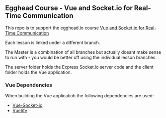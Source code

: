 ## Egghead Course - Vue and Socket.io for Real-Time Communication

This repo is to support the egghead.io course [Vue and Socket.io for Real-Time Communication](https://egghead.io/courses/vue-and-socket-io-for-real-time-communication)

Each lesson is linked under a different branch.

The Master is a combination of all branches but actually doesnt make sense to run with - you would be better off using the individual lesson branches.

The server folder holds the Express Socket.io server code and the client folder holds the Vue application.

### Vue Dependencies
When building the Vue applicatioh the following dependencies are used:

* [Vue-Socket-io](https://github.com/MetinSeylan/Vue-Socket.io)
* [Vuetify](https://vuetifyjs.com/en/)

